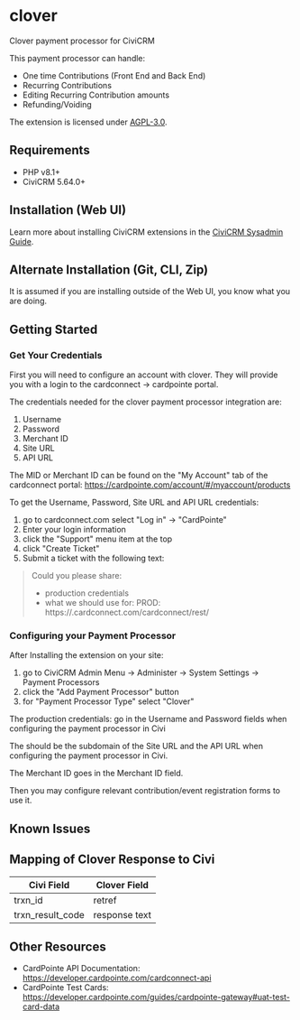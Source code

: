 # clover

Clover payment processor for CiviCRM

This payment processor can handle:

- One time Contributions (Front End and Back End)
- Recurring Contributions
- Editing Recurring Contribution amounts
- Refunding/Voiding

The extension is licensed under [AGPL-3.0](LICENSE.txt).

## Requirements

* PHP v8.1+
* CiviCRM 5.64.0+

## Installation (Web UI)

Learn more about installing CiviCRM extensions in the [CiviCRM Sysadmin Guide](https://docs.civicrm.org/sysadmin/en/latest/customize/extensions/).

## Alternate Installation (Git, CLI, Zip)

It is assumed if you are installing outside of the Web UI, you know what you are doing.

## Getting Started

### Get Your Credentials
First you will need to configure an account with clover. They will provide you with a login to the cardconnect -> cardpointe portal.

The credentials needed for the clover payment processor integration are:

1. Username
2. Password
3. Merchant ID
4. Site URL
5. API URL

The MID or Merchant ID can be found on the "My Account" tab of the cardconnect portal: https://cardpointe.com/account/#/myaccount/products

To get the Username, Password, Site URL and API URL credentials:

1. go to cardconnect.com select "Log in" -> "CardPointe"
2. Enter your login information
2. click the "Support" menu item at the top
3. click "Create Ticket"
4. Submit a ticket with the following text:

> Could you please share:
> - production credentials
> - what <site> we should use for: PROD: https://<site>.cardconnect.com/cardconnect/rest/

### Configuring your Payment Processor
After Installing the extension on your site:

1. go to CiviCRM Admin Menu -> Administer -> System Settings -> Payment Processors
2. click the "Add Payment Processor" button
3. for "Payment Processor Type" select "Clover"

The production credentials: go in the Username and Password fields when configuring the payment processor in Civi

The <SITE> should be the subdomain of the Site URL and the API URL when configuring the payment processor in Civi.

The Merchant ID goes in the Merchant ID field.

Then you may configure relevant contribution/event registration forms to use it.

## Known Issues

## Mapping of Clover Response to Civi

| Civi Field       | Clover Field  |
|------------------|---------------|
| trxn_id          | retref        |
| trxn_result_code | response text |

## Other Resources
- CardPointe API Documentation: https://developer.cardpointe.com/cardconnect-api
- CardPointe Test Cards: https://developer.cardpointe.com/guides/cardpointe-gateway#uat-test-card-data

